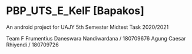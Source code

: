 # PBP_UTS_E_KelF [Bapakos]
An android project for UAJY 5th Semester Midtest Task 2020/2021

Team F
Frumentius Daneswara Nandiwardana / 180709676
Agung Caesar Rhiyendi / 180709726

